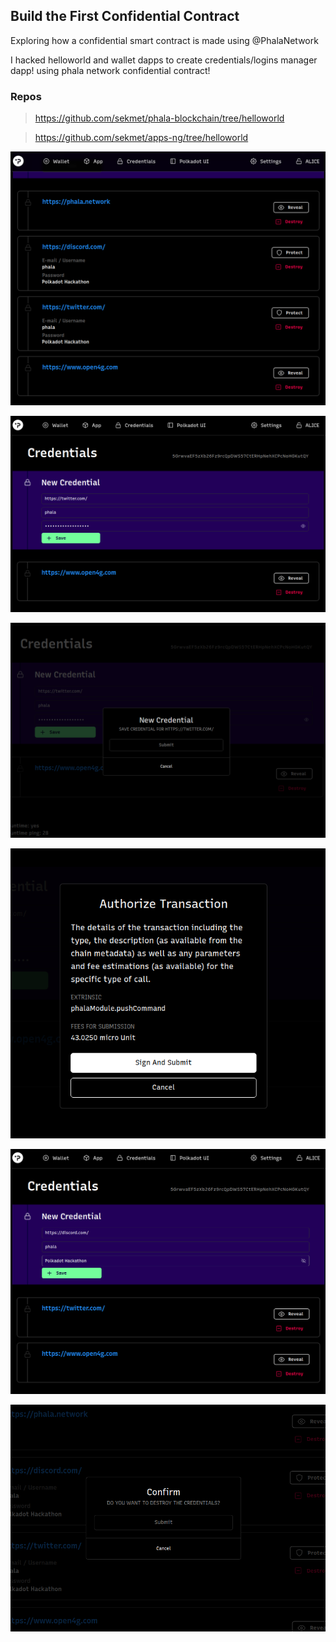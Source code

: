 ## Build the First Confidential Contract

Exploring how a confidential smart contract is made using @PhalaNetwork

I hacked helloworld and wallet dapps to create credentials/logins manager dapp! using phala network confidential contract!

### Repos
> https://github.com/sekmet/phala-blockchain/tree/helloworld

> https://github.com/sekmet/apps-ng/tree/helloworld

![Credentials](./credentials_0.png)

![Add Credential](./add_credential.png)

![Add Credential](add_credential_1.png)

![Add Credential](add_credential_2.png)

![Add Credential](add_credential_3.png)

![Remove Credential](remove_credentials.png)
